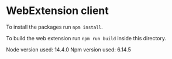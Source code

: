 # WebExtension client

To install the packages run `npm install`.

To build the web extension run `npm run build` inside this directory.

Node version used: 14.4.0
Npm version used: 6.14.5
